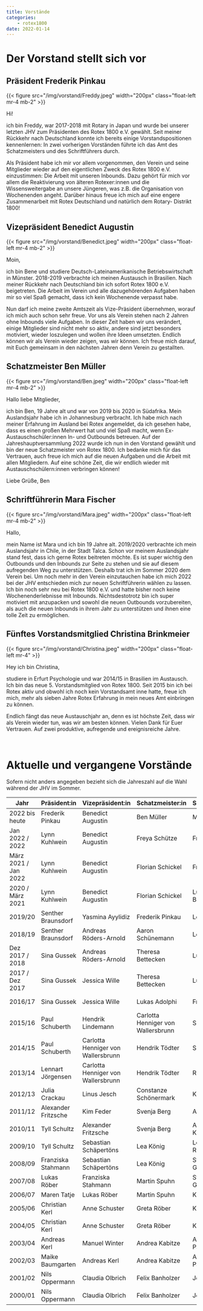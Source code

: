 ```yaml
---
title: Vorstände
categories:
    - rotex1800
date: 2022-01-14
---
```


# Der Vorstand stellt sich vor

## Präsident Frederik Pinkau

{{< figure src="/img/vorstand/Freddy.jpeg" width="200px" class="float-left mr-4 mb-2" >}}

Hi!

ich bin Freddy, war 2017-2018 mit Rotary in Japan und wurde bei unserer letzten JHV zum Präsidenten des Rotex 1800 e.V. gewählt. Seit meiner Rückkehr nach Deutschland konnte ich bereits einige Vorstandspositionen kennenlernen: In zwei vorherigen Vorständen führte ich das Amt des Schatzmeisters und des Schriftführers durch.

Als Präsident habe ich mir vor allem vorgenommen, den Verein und seine Mitglieder wieder auf den eigentlichen Zweck des Rotex 1800 e.V. einzustimmen: Die Arbeit mit unseren Inbounds. Dazu gehört für mich vor allem die Reaktivierung von älteren Rotexer:innen und die Wissensweitergabe an unsere Jüngeren, was z.B. die Organisation von Wochenenden angeht. Darüber hinaus freue ich mich auf eine engere Zusammenarbeit mit Rotex Deutschland und natürlich dem Rotary- Distrikt 1800!

## Vizepräsident Benedict Augustin

{{< figure src="/img/vorstand/Benedict.jpeg" width="200px" class="float-left mr-4 mb-2" >}}

Moin,

ich bin Bene und studiere Deutsch-Lateinamerikanische Betriebswirtschaft in Münster. 2018-2019 verbrachte ich meinen Austausch in Brasilien. Nach meiner Rückkehr nach Deutschland bin ich sofort Rotex 1800 e.V. beigetreten. Die Arbeit im Verein und alle dazugehörenden Aufgaben haben mir so viel Spaß gemacht, dass ich kein Wochenende verpasst habe.

Nun darf ich meine zweite Amtszeit als Vize-Präsident übernehmen, worauf ich mich auch schon sehr freue. Vor uns als Verein stehen nach 2 Jahren ohne Inbounds viele Aufgaben. In dieser Zeit haben wir uns verändert, einige Mitglieder sind nicht mehr so aktiv, andere sind jetzt besonders motiviert, wieder loszulegen und wollen ihre Ideen umsetzten. Endlich können wir als Verein wieder zeigen, was wir können. Ich freue mich darauf, mit Euch gemeinsam in den nächsten Jahren denn Verein zu gestallten.

## Schatzmeister Ben Müller

{{< figure src="/img/vorstand/Ben.jpeg" width="200px" class="float-left mr-4 mb-2" >}}

Hallo liebe Mitglieder,

ich bin Ben, 19 Jahre alt und war von 2019 bis 2020 in Südafrika. Mein Auslandsjahr habe ich in Johannesburg verbracht. Ich habe mich nach meiner Erfahrung im Ausland bei Rotex angemeldet, da ich gesehen habe, dass es einen großen Mehrwert hat und viel Spaß macht, wenn Ex-Austauschschüler:innen In- und Outbounds betreuen. Auf der Jahreshauptversammlung 2022 wurde ich nun in den Vorstand gewählt und bin der neue Schatzmeister von Rotex 1800. Ich bedanke mich für das Vertrauen, auch freue ich mich auf die neuen Aufgaben und die Arbeit mit allen Mitgliedern. Auf eine schöne Zeit, die wir endlich wieder mit Austauschschülern:innen verbringen können!

Liebe Grüße,
Ben

## Schriftführerin Mara Fischer

{{< figure src="/img/vorstand/Mara.jpeg" width="200px" class="float-left mr-4 mb-2" >}}

Hallo,

mein Name ist Mara und ich bin 19 Jahre alt. 2019/2020 verbrachte ich mein Auslandsjahr in Chile, in der Stadt Talca. Schon vor meinem Auslandsjahr stand fest, dass ich gerne Rotex beitreten möchte. Es ist super wichtig den Outbounds und den Inbounds zur Seite zu stehen und sie auf diesem aufregenden Weg zu unterstützen. Deshalb trat ich im Sommer 2020 dem Verein bei. Um noch mehr in den Verein einzutauchen habe ich mich 2022 bei der JHV entschieden mich zur neuen Schriftführerin wählen zu lassen. Ich bin noch sehr neu bei Rotex 1800 e.V. und hatte bisher noch keine Wochenenderlebnisse mit Inbounds. Nichtsdestotrotz bin ich super motiviert mit anzupacken und sowohl die neuen Outbounds vorzubereiten, als auch die neuen Inbounds in ihrem Jahr zu unterstützen und ihnen eine tolle Zeit zu ermöglichen.


## Fünftes Vorstandsmitglied Christina Brinkmeier

{{< figure src="/img/vorstand/Christina.jpeg" width="200px" class="float-left mr-4" >}}

Hey ich bin Christina,

studiere in Erfurt Psychologie und war 2014/15 in Brasilien im Austausch. Ich bin das neue 5. Vorstandsmitglied von Rotex 1800.
Seit 2015 bin ich bei Rotex aktiv und obwohl ich noch kein Vorstandsamt inne hatte, freue ich mich, mehr als sieben Jahre Rotex Erfahrung in mein neues Amt einbringen zu können.

Endlich fängt das neue Austauschjahr an, denn es ist höchste Zeit, dass wir als Verein wieder tun, was wir am besten können. Vielen Dank für Euer Vertrauen. Auf zwei produktive, aufregende und ereignisreiche Jahre.

 

# Aktuelle und vergangene Vorstände

Sofern nicht anders angegeben bezieht sich die Jahreszahl auf die Wahl während der JHV im Sommer.

| Jahr                 | Präsident:in        | Vizepräsident:in                   | Schatzmeister:in                   | Schriftführer:in | Beisitzer:in         |
| -------------------- | ------------------- | ---------------------------------- | ---------------------------------- | ---------------- | -------------------- |
| 2022 bis heute       | Frederik Pinkau     | Benedict Augustin                  | Ben Müller                         | Mara Fischer     | Christina Brinkmeier |
| Jan 2022 / 2022      | Lynn Kuhlwein       | Benedict Augustin                  | Freya Schütze                      | Frederik Pinkau  | Paul Schuberth       |
| März 2021 / Jan 2022 | Lynn Kuhlwein       | Benedict Augustin                  | Florian Schickel                   | Frederik Pinkau  | Paul Schuberth       |
| 2020 / März 2021     | Lynn Kuhlwein       | Benedict Augustin                  | Florian Schickel                   | Lucia Bohnsack   | Paul Schuberth       |
| 2019/20              | Senther Braunsdorf  | Yasmina Ayylidiz                   | Frederik Pinkau                    | Leon Bohnsack    | Tyll Schultz         |
| 2018/19              | Senther Braunsdorf  | Andreas Röders-Arnold              | Aaron Schünemann                   | Leon Bohnsack    | Lennart Jörgensen    |
| Dez 2017 / 2018      | Sina Gussek         | Andreas Röders-Arnold              | Theresa Bettecken                  | Luisa Küster     | Lennart Jörgensen    |
| 2017 / Dez 2017      | Sina Gussek         | Jessica Wille                      | Theresa Bettecken                  | Luisa Küster     | Lennart Jörgensen    |
| 2016/17              | Sina Gussek         | Jessica Wille                      | Lukas Adolphi                      | Frauke de Buhr   | Birte Branning       |
| 2015/16              | Paul Schuberth      | Hendrik Lindemann                  | Carlotta Henniger von Wallersbrunn | Sophie Richter   | Birte Branning       |
| 2014/15              | Paul Schuberth      | Carlotta Henniger von Wallersbrunn | Hendrik Tödter                     | Sophie Richter   | Alexander Fritzsche  |
| 2013/14              | Lennart Jörgensen   | Carlotta Henniger von Wallersbrunn | Hendrik Tödter                     | Ronja Ganster    | Alexander Fritzsche  |
| 2012/13              | Julia Crackau       | Linus Jesch                        | Constanze Schönermark              | Kim Feder        |                      |
| 2011/12              | Alexander Fritzsche | Kim Feder                          | Svenja Berg                        | Annika Dittmar   |                      |
| 2010/11              | Tyll Schultz        | Alexander Fritzsche                | Svenja Berg                        | Alexandros Krull |                      |
| 2009/10              | Tyll Schultz        | Sebastian Schäpertöns              | Lea König                          | Lea Rosenbusch   |                      |
| 2008/09              | Franziska Stahmann  | Sebastian Schäpertöns              | Lea König                          | Stefan Groschopp |                      |
| 2007/08              | Lukas Röber         | Franziska Stahmann                 | Martin Spuhn                       | Stefan Groschopp |                      |
| 2006/07              | Maren Tatje         | Lukas Röber                        | Martin Spuhn                       | Karen Freimann   |                      |
| 2005/06              | Christian Kerl      | Anne Schuster                      | Greta Röber                        | Karen Freimann   |                      |
| 2004/05              | Christian Kerl      | Anne Schuster                      | Greta Röber                        | Kathrin Heyner   |                      |
| 2003/04              | Andreas Kerl        | Manuel Winter                      | Andrea Kabitze                     | Alina Paczkowski |                      |
| 2002/03              | Maike Baumgarten    | Andreas Kerl                       | Andrea Kabitze                     | Alina Paczkowski |                      |
| 2001/02              | Nils Oppermann      | Claudia Olbrich                    | Felix Banholzer                    | Jens Lipka       |                      |
| 2000/01              | Nils Oppermann      | Claudia Olbrich                    | Felix Banholzer                    | Jens Lipka       |                      |
